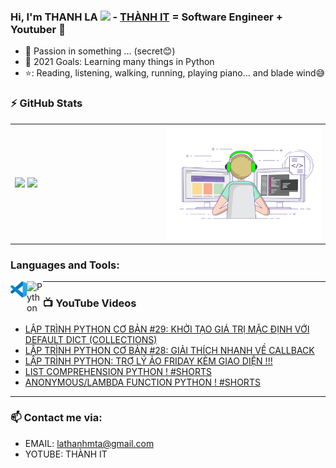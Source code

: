 ### Hi, I'm THANH LA <img src="https://media.giphy.com/media/hvRJCLFzcasrR4ia7z/giphy.gif" width="25px"> -  [THÀNH IT][website] = Software Engineer + Youtuber 🌻  


- 🔭 Passion in something ... (secret😊)
- 💪 2021 Goals: Learning many things in Python
- ⭐: Reading, listening, walking, running, playing piano... and blade wind😅

### :zap: GitHub Stats

<table>
<tr>
  <td width="48%">
    <img src="https://github-readme-stats.vercel.app/api?username=ThanhLa1802&show_icons=true&hide=contribs,issues&hide_border=true" />
    <img src="https://github-readme-stats.vercel.app/api/top-langs/?username=ThanhLa1802&layout=compact&show_icons=true&hide_border=true" />
  </td>
  <td width="52%"><img alt="gif" align="right" src=".github/assets/coding-freak.gif"/></td>
</tr>
<table>

### Languages and Tools:
<img align="left" alt="Visual Studio Code" width="26px" src="https://raw.githubusercontent.com/github/explore/80688e429a7d4ef2fca1e82350fe8e3517d3494d/topics/visual-studio-code/visual-studio-code.png" />
<img align="left" alt="Python" width="26px" src="https://upload.wikimedia.org/wikipedia/commons/thumb/0/0a/Python.svg/1200px-Python.svg.png" /> 

---

### 📺 YouTube Videos

<!-- YOUTUBE:START -->
- [LẬP TRÌNH PYTHON CƠ BẢN #29: KHỞI TẠO GIÁ TRỊ MẶC ĐỊNH VỚI  DEFAULT DICT &lpar;COLLECTIONS&rpar;](https://www.youtube.com/watch?v=9iqt9EhCXwQ)
- [LẬP TRÌNH PYTHON CƠ BẢN #28: GIẢI THÍCH NHANH VỀ CALLBACK](https://www.youtube.com/watch?v=9uoBnCS0MFw)
- [LẬP TRÌNH PYTHON: TRỢ LÝ ẢO FRIDAY KÈM GIAO DIỆN !!!](https://www.youtube.com/watch?v=oM_KP7jaF7s)
- [LIST COMPREHENSION PYTHON ! #SHORTS](https://www.youtube.com/watch?v=xQyv8gfRoFM)
- [ANONYMOUS/LAMBDA FUNCTION PYTHON ! #SHORTS](https://www.youtube.com/watch?v=3MpRTlO6YKU)
<!-- YOUTUBE:END -->

---

### 📫 Contact me via:
- EMAIL: lathanhmta@gmail.com
- YOTUBE: THÀNH IT

[website]: https://www.youtube.com/channel/UC9L5_YMFz8JfBeQtUic8-3A
